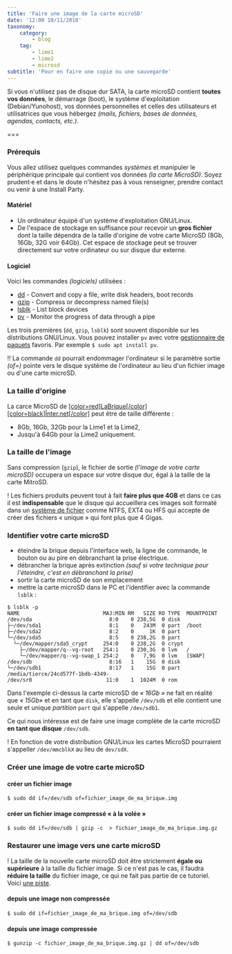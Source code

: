 ```yaml
---
title: 'Faire une image de la carte microSD'
date: '12:00 10/11/2018'
taxonomy:
    category:
        - blog
    tag:
        - lime1
        - lime2
        - microsd
subtitle: 'Pour en faire une copie ou une sauvegarde'
---
```


Si vous n'utilisez pas de disque dur SATA, la carte microSD contient **toutes vos données**, le démarrage (boot), le système d'exploitation (Debian/Yunohost), vos données personnelles et celles des utilisateurs et utilisatrices que vous hébergez _(mails, fichiers, bases de données, agendas, contacts, etc.)_.

===
### Prérequis

Vous allez utilisez quelques commandes _systèmes_ et manipuler le périphérique principale qui contient vos données _(la carte MicroSD)_. Soyez prudent·e et dans le doute n'hésitez pas à vous renseigner, prendre contact ou venir à une Install Party.

#### Matériel

* Un ordinateur équipé d'un système d'exploitation GNU/Linux.
* De l'espace de stockage en suffisance pour recevoir un **gros fichier** dont la taille dépendra de la taille d'origine de votre carte MicroSD (8Gb, 16Gb, 32G voir 64Gb).  Cet espace de stockage peut se trouver directement sur votre ordinateur ou sur disque dur externe.

#### Logiciel

Voici les commandes _(logiciels)_ utilisées :

* [dd](https://ss64.com/bash/dd.html) - Convert and copy a file, write disk headers, boot records
* [gzip](https://ss64.com/bash/gzip.html) - Compress or decompress named file(s)
* [lsblk](https://ss64.com/bash/lsblk.html) - List block devices
* [pv](https://ss64.com/bash/pv.html) - Monitor the progress of data through a pipe

Les trois premières (`dd`, `gzip`, `lsblk`) sont souvent disponible sur les distributions GNU/Linux. Vous pouvez installer `pv` avec votre [gestionnaire de paquets](https://fr.wikipedia.org/wiki/Gestionnaire_de_paquets) favoris. Par exemple `$ sudo apt install pv`.

!! La commande `dd` pourrait endommager l'ordinateur si le paramètre sortie _(of=)_ pointe vers le disque système de l'ordinateur au lieu d'un fichier image ou d'une carte microSD.

### La taille d'origine

La carce MicroSD de [[color=red]LaBrique[/color][color=black]Înter.net[/color]](https://labriqueinter.net) peut être de taille différente :

* 8Gb, 16Gb, 32Gb pour la Lime1 et la Lime2,
* Jusqu'à 64Gb pour la Lime2 uniquement.

### La taille de l'image

Sans compression (`gzip`), le fichier de sortie _(l'image de votre carte microSD)_ occupera un espace sur votre disque dur, égal à la taille de la carte MitroSD.

! Les fichiers produits peuvent tout à fait **faire plus que 4GB** et dans ce cas il est **indispensable** que le disque qui accueillera ces images soit formaté dans un [système de fichier](https://fr.wikipedia.org/wiki/Syst%C3%A8me_de_fichiers) comme NTFS, EXT4 ou HFS qui accepte de créer des fichiers « unique » qui font plus que 4 Gigas.  

### Identifier votre carte microSD

* éteindre la brique depuis l'interface web, la ligne de commande, le bouton ou au pire en débranchant la prise électrique.
* débrancher la brique après extinction _(sauf si votre technique pour l'éteindre, c'est en débranchant la prise)_
* sortir la carte microSD de son emplacement
* mettre la carte microSD dans le PC et l'identifier avec la commande `lsblk` :

```
$ lsblk -p
NAME                           MAJ:MIN RM   SIZE RO TYPE  MOUNTPOINT
/dev/sda                         8:0    0 238,5G  0 disk  
├─/dev/sda1                      8:1    0   243M  0 part  /boot
├─/dev/sda2                      8:2    0     1K  0 part  
└─/dev/sda5                      8:5    0 238,2G  0 part  
  └─/dev/mapper/sda5_crypt     254:0    0 238,2G  0 crypt
    ├─/dev/mapper/q--vg-root   254:1    0 230,3G  0 lvm   /
    └─/dev/mapper/q--vg-swap_1 254:2    0   7,9G  0 lvm   [SWAP]
/dev/sdb                         8:16   1    15G  0 disk  
└─/dev/sdb1                      8:17   1    15G  0 part  /media/tierce/24cd577f-1bdb-4349-
/dev/sr0                        11:0    1  1024M  0 rom  
```

Dans l'exemple ci-dessus la carte microSD de _« 16Gb »_ ne fait en réalité que _« 15Gb»_ et en tant que `disk`, elle s'appelle `/dev/sdb` et elle contient une seule et unique _partition_ `part` qui s'appelle `/dev/sdb1`.

Ce qui nous intéresse est de faire une image complète de la carte microSD **en tant que disque** `/dev/sdb`.

! En fonction de votre distribution GNU/Linux les cartes MicroSD pourraient s'appeller `/dev/mmcblkX` au lieu de `dev/sdX`.


### Créer une image de votre carte microSD


#### créer un fichier image

```
$ sudo dd if=/dev/sdb of=fichier_image_de_ma_brique.img
```

#### créer un fichier image compressé « à la volée »

```
$ sudo dd if=/dev/sdb | gzip -c  > fichier_image_de_ma_brique.img.gz
```

### Restaurer une image vers une carte microSD

! La taille de la nouvelle carte microSD doit être strictement **égale ou supérieure** à la taille du fichier image. Si ce n'est pas le cas, il faudra **réduire la taille** du fichier image, ce qui ne fait pas partie de ce tutoriel. Voici [une piste](http://www.aoakley.com/articles/2015-10-09-resizing-sd-images.php).

#### depuis une image non compressée

```
$ sudo dd if=fichier_image_de_ma_brique.img of=/dev/sdb
```

#### depuis une image compressée

```
$ gunzip -c fichier_image_de_ma_brique.img.gz | dd of=/dev/sdb
```


